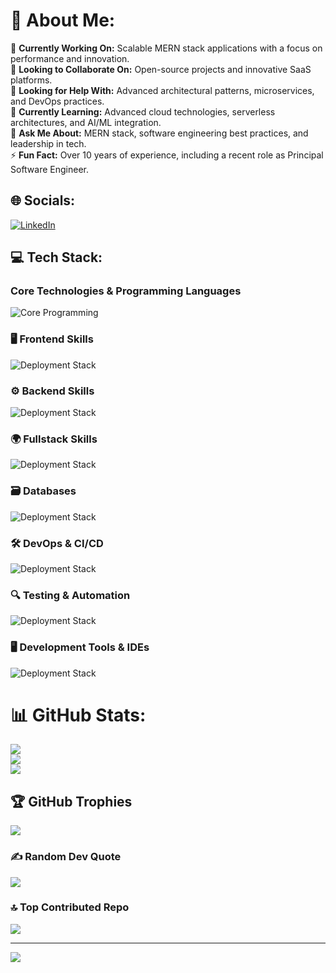 # 💫 About Me:
🔭 **Currently Working On:** Scalable MERN stack applications with a focus on performance and innovation.  <br>👯 **Looking to Collaborate On:** Open-source projects and innovative SaaS platforms.  <br>🤝 **Looking for Help With:** Advanced architectural patterns, microservices, and DevOps practices.  <br>🌱 **Currently Learning:** Advanced cloud technologies, serverless architectures, and AI/ML integration.  <br>💬 **Ask Me About:** MERN stack, software engineering best practices, and leadership in tech.  <br>⚡ **Fun Fact:** Over 10 years of experience, including a recent role as Principal Software Engineer.


## 🌐 Socials:
[![LinkedIn](https://skillicons.dev/icons?i=linkedin)](https://linkedin.com/in/fauz-ali-fe) 

## 💻 Tech Stack:

### Core Technologies & Programming Languages
![Core Programming](https://skillicons.dev/icons?i=html,css,js,ts,htmx,graphql,python,apollo)

### 🖥️ Frontend Skills
![Deployment Stack](https://skillicons.dev/icons?i=react,reactivex,redux,nextjs,nuxtjs,remix,solidjs,svelte,vue,vuetify,lit,alpinejs,tailwind,bootstrap,materialui,htmx,styledcomponents,emotion,threejs)

### ⚙️ Backend Skills
![Deployment Stack](https://skillicons.dev/icons?i=nodejs,express,nestjs,adonis,fastapi,flask,django,apollo,graphql,elixir,prisma,sequelize,redis,rabbitmq,kafka)

### 🌍 Fullstack Skills
![Deployment Stack](https://skillicons.dev/icons?i=typescript,javascript,mongodb,postgres,mysql,firebase,prisma,docker,kubernetes,terraform,nginx,cloudflare,aws,azure,gcp,vercel,netlify)

### 🗃️ Databases
![Deployment Stack](https://skillicons.dev/icons?i=cassandra,dynamodb,elasticsearch,firebase,mongodb,mysql,postgres,sqlite,planetscale,redis,prometheus)

### 🛠️ DevOps & CI/CD
![Deployment Stack](https://skillicons.dev/icons?i=git,github,githubactions,gitlab,bitbucket,jenkins,docker,kubernetes,terraform,cloudflare,aws,azure,gcp,openshift)

### 🔍 Testing & Automation
![Deployment Stack](https://skillicons.dev/icons?i=jest,selenium,cypress,vitest)

### 🖥️ Development Tools & IDEs
![Deployment Stack](https://skillicons.dev/icons?i=vscode,webstorm,phpstorm,neovim,jetbrains,postman,figma,notion,replit,jira)

# 📊 GitHub Stats:
![](https://github-readme-stats.vercel.app/api?username=fauzsp&theme=dracula&hide_border=false&include_all_commits=true&count_private=true)<br/>
![](https://github-readme-streak-stats.herokuapp.com/?user=fauzsp&theme=dracula&hide_border=false)<br/>
![](https://github-readme-stats.vercel.app/api/top-langs/?username=fauzsp&theme=dracula&hide_border=false&include_all_commits=true&count_private=true&layout=compact)

## 🏆 GitHub Trophies
![](https://github-profile-trophy.vercel.app/?username=fauzsp&theme=dracula&no-frame=false&no-bg=false&margin-w=4)

### ✍️ Random Dev Quote
![](https://quotes-github-readme.vercel.app/api?type=horizontal&theme=gruvbox)

### 🔝 Top Contributed Repo
![](https://github-contributor-stats.vercel.app/api?username=fauzsp&limit=5&theme=dracula&combine_all_yearly_contributions=true)

---
[![](https://visitcount.itsvg.in/api?id=fauzsp&icon=0&color=7)](https://visitcount.itsvg.in)

<!-- Proudly created with GPRM ( https://gprm.itsvg.in ) -->
